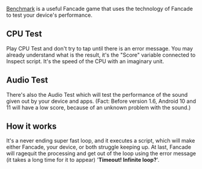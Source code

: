 [Benchmark](https://play.fancade.com/6016546DC3A1D2F1) is a useful Fancade game that uses the technology of Fancade to test your device's performance.       
## CPU Test
Play CPU Test and don't try to tap until there is an error message. You may already understand what is the result, it's the "Score" variable connected to Inspect script. It's the speed of the CPU with an imaginary unit.       
## Audio Test
There's also the Audio Test which will test the performance of the sound given out by your device and apps. (Fact: Before version 1.6, Android 10 and 11 will have a low score, because of an unknown problem with the sound.)
## How it works
It's a never ending super fast loop, and it executes a script, which will make either Fancade, your device, or both struggle keeping up. At last, Fancade will ragequit the processing and get out of the loop using the error message (it takes a long time for it to appear) '**Timeout! Infinite loop?**'.
